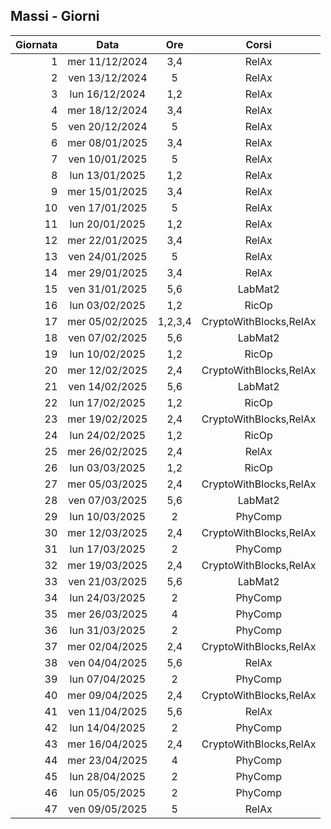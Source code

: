 ## Massi - Giorni

|Giornata| Data | Ore | Corsi |
|--:|:-:|:-:|:-:|
|1|mer 11/12/2024|3,4|RelAx|
|2|ven 13/12/2024|5|RelAx|
|3|lun 16/12/2024|1,2|RelAx|
|4|mer 18/12/2024|3,4|RelAx|
|5|ven 20/12/2024|5|RelAx|
|6|mer 08/01/2025|3,4|RelAx|
|7|ven 10/01/2025|5|RelAx|
|8|lun 13/01/2025|1,2|RelAx|
|9|mer 15/01/2025|3,4|RelAx|
|10|ven 17/01/2025|5|RelAx|
|11|lun 20/01/2025|1,2|RelAx|
|12|mer 22/01/2025|3,4|RelAx|
|13|ven 24/01/2025|5|RelAx|
|14|mer 29/01/2025|3,4|RelAx|
|15|ven 31/01/2025|5,6|LabMat2|
|16|lun 03/02/2025|1,2|RicOp|
|17|mer 05/02/2025|1,2,3,4|CryptoWithBlocks,RelAx|
|18|ven 07/02/2025|5,6|LabMat2|
|19|lun 10/02/2025|1,2|RicOp|
|20|mer 12/02/2025|2,4|CryptoWithBlocks,RelAx|
|21|ven 14/02/2025|5,6|LabMat2|
|22|lun 17/02/2025|1,2|RicOp|
|23|mer 19/02/2025|2,4|CryptoWithBlocks,RelAx|
|24|lun 24/02/2025|1,2|RicOp|
|25|mer 26/02/2025|2,4|RelAx|
|26|lun 03/03/2025|1,2|RicOp|
|27|mer 05/03/2025|2,4|CryptoWithBlocks,RelAx|
|28|ven 07/03/2025|5,6|LabMat2|
|29|lun 10/03/2025|2|PhyComp|
|30|mer 12/03/2025|2,4|CryptoWithBlocks,RelAx|
|31|lun 17/03/2025|2|PhyComp|
|32|mer 19/03/2025|2,4|CryptoWithBlocks,RelAx|
|33|ven 21/03/2025|5,6|LabMat2|
|34|lun 24/03/2025|2|PhyComp|
|35|mer 26/03/2025|4|PhyComp|
|36|lun 31/03/2025|2|PhyComp|
|37|mer 02/04/2025|2,4|CryptoWithBlocks,RelAx|
|38|ven 04/04/2025|5,6|RelAx|
|39|lun 07/04/2025|2|PhyComp|
|40|mer 09/04/2025|2,4|CryptoWithBlocks,RelAx|
|41|ven 11/04/2025|5,6|RelAx|
|42|lun 14/04/2025|2|PhyComp|
|43|mer 16/04/2025|2,4|CryptoWithBlocks,RelAx|
|44|mer 23/04/2025|4|PhyComp|
|45|lun 28/04/2025|2|PhyComp|
|46|lun 05/05/2025|2|PhyComp|
|47|ven 09/05/2025|5|RelAx|


